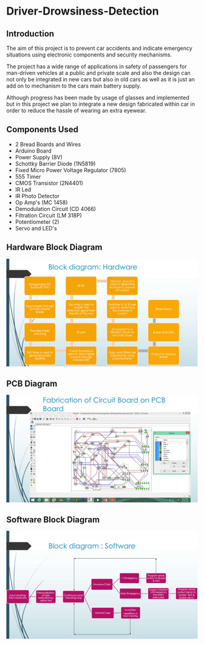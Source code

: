 # Driver-Drowsiness-Detection

## Introduction
The aim of this project is to prevent car accidents and indicate emergency situations using electronic components and security mechanisms.

The project has a wide range of applications in safety of passengers for man-driven vehicles at a public and private scale and also the design can not only be integrated in new cars but also in old cars as well as it is just an add on to mechanism to the cars main battery supply.

Although progress has been made by usage of glasses and implemented but in this project we plan to integrate a new design fabricated within car in order to reduce the hassle of wearing an extra eyewear.

## Components Used
- 2 Bread Boards and Wires
- Arduino Board
- Power Supply (8V)
- Schottky Barrier Diode (1N5819)
- Fixed Micro Power Voltage Regulator (7805)
- 555 Timer
- CMOS Transistor (2N4401)
- IR Led
- IR Photo Detector
- Op Amp's (MC 1458)
- Demodulation Circuit (CD 4066)
- Filtration Circuit (LM 318P)
- Potentiometer (2)
- Servo and LED's

## Hardware Block Diagram
![](./images/Hardware.png)

## PCB Diagram
![](./images/PCB.png)

## Software Block Diagram
![](./images/Software.png)
